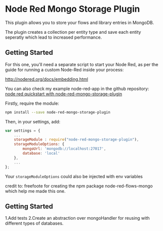 Node Red Mongo Storage Plugin
===============================

This plugin allows you to store your flows and library entries
in MongoDB.

The plugin creates a collection per entity type and save each entity seperatly which lead to increased performance.

Getting Started
-----

For this one, you'll need a separate script to start your Node Red,
as per the guide for running a custom Node-Red inside your process:

http://nodered.org/docs/embedding.html

You can also check my example node-red-app in the github repository: [node red quickstart with node-red-mongo-storage-plugin](https://github.com/adibenmati/node-red-mongo-storage-plugin/blob/master/examples/node-red-app.js)


Firstly, require the module:

```bash
npm install --save node-red-mongo-storage-plugin
```

Then, in your settings, add:

```javascript
var settings = {
	...
    storageModule : require("node-red-mongo-storage-plugin"),
    storageModuleOptions: {
        mongoUrl: 'mongodb://localhost:27017',
        database: 'local'
    },
	...
};
```

Your `storageModuleOptions` could also be injected with env variables

credit to: freefoote for creating the npm package node-red-flows-mongo which help me made this one.



Getting Started
-----
1.Add tests
2.Create an abstraction over mongoHandler for reusing with different types of databases.